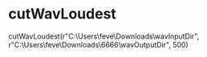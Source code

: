 # cutWavLoudest
cutWavLoudest(r"C:\Users\feve\Downloads\wavInputDir", r"C:\Users\feve\Downloads\6666\wavOutputDir", 500)
